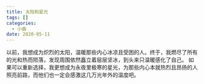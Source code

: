 ```yaml
---
title: 太阳和星光
tags: []
categories:
  - 小曲
date: 2020-05-11
---
```

以前，我想成为炽烈的太阳，温暖那些内心冰凉且受困的人。终于，我燃尽了所有的光和热而陨落，发现周围依然矗立着层层坚冰，到头来只温暖感化了自己。
如果可以重新选择，我更想成为永夜里极寒的星光，为那些内心本就热烈且昂扬的人照亮前路，而他们也一定会感激这几万光年外的温度吧。



